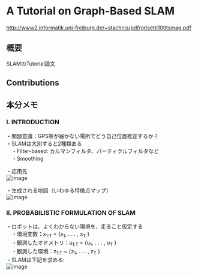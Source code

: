 # A Tutorial on Graph-Based SLAM  
http://www2.informatik.uni-freiburg.de/~stachnis/pdf/grisetti10titsmag.pdf

## 概要
SLAMのTutorial論文  

## Contributions  
  
## 本分メモ
  
### I. INTRODUCTION  
・問題意識：GPS等が届かない場所でどう自己位置推定するか？   
・SLAMは大別すると2種類ある  
　・Filter-based: カルマンフィルタ、パーティクルフィルタなど  
　・Smoothing  
  
・応用先  
![image](https://user-images.githubusercontent.com/30098187/81770885-80c15c00-951c-11ea-9cc1-4939f0b4f3d3.png)  
  
・生成される地図（いわゆる特徴点マップ）  
![image](https://user-images.githubusercontent.com/30098187/81770977-bf571680-951c-11ea-8b8d-1a9214bde342.png)  
  
### II. PROBABILISTIC FORMULATION OF SLAM  
・ロボットは、よくわからない環境を、走ること仮定する  
　・環境変数：x<sub>1:T</sub> = {x<sub>1</sub>, . . . , x<sub>T</sub> }  
　・観測したオドメトリ：u<sub>1:T</sub> = {u<sub>1</sub>, . . . , u<sub>T</sub> }  
　・観測した環境：z<sub>1:T</sub> = {z<sub>1</sub>, . . . , z<sub>T</sub> }  
・SLAMは下記を求める:  
![image](https://user-images.githubusercontent.com/30098187/81771423-e235fa80-951d-11ea-970e-719f34d293e3.png)  
